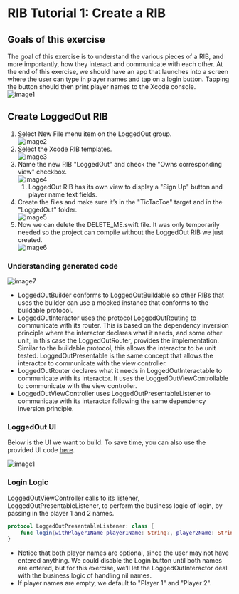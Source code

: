 # RIB Tutorial 1: Create a RIB

## Goals of this exercise

The goal of this exercise is to understand the various pieces of a RIB, and more importantly, how they interact and communicate with each other. At the end of this exercise, we should have an app that launches into a screen where the user can type in player names and tap on a login button. Tapping the button should then print player names to the Xcode console.  
![image1](https://github.com/uber/ribs/blob/assets/tutorial_assets/ios/tutorial1-create-a-rib/images/image1.jpg)

## Create LoggedOut RIB

1. Select New File menu item on the LoggedOut group.  
![image2](https://github.com/uber/ribs/blob/assets/tutorial_assets/ios/tutorial1-create-a-rib/images/image2.jpg)  
2. Select the Xcode RIB templates.  
![image3](https://github.com/uber/ribs/blob/assets/tutorial_assets/ios/tutorial1-create-a-rib/images/image3.jpg)  
3. Name the new RIB "LoggedOut" and check the "Owns corresponding view" checkbox.  
    ![image4](https://github.com/uber/ribs/blob/assets/tutorial_assets/ios/tutorial1-create-a-rib/images/image4.jpg)  
    1. LoggedOut RIB has its own view to display a "Sign Up" button and player name text fields.  
4. Create the files and make sure it’s in the "TicTacToe" target and in the "LoggedOut" folder.  
![image5](https://github.com/uber/ribs/blob/assets/tutorial_assets/ios/tutorial1-create-a-rib/images/image5.jpg)  
5. Now we can delete the DELETE_ME.swift file. It was only temporarily needed so the project can compile without the LoggedOut RIB we just created.  
![image6](https://github.com/uber/ribs/blob/assets/tutorial_assets/ios/tutorial1-create-a-rib/images/image6.jpg)

### Understanding generated code

![image7](https://github.com/uber/ribs/blob/assets/tutorial_assets/ios/tutorial1-create-a-rib/images/image7.jpg)

* LoggedOutBuilder conforms to LoggedOutBuildable so other RIBs that uses the builder can use a mocked instance that conforms to the buildable protocol.
* LoggedOutInteractor uses the protocol LoggedOutRouting to communicate with its router. This is based on the dependency inversion principle where the interactor declares what it needs, and some other unit, in this case the LoggedOutRouter, provides the implementation. Similar to the buildable protocol, this allows the interactor to be unit tested. LoggedOutPresentable is the same concept that allows the interactor to communicate with the view controller.
* LoggedOutRouter declares what it needs in LoggedOutInteractable to communicate with its interactor. It uses the LoggedOutViewControllable to communicate with the view controller.
* LoggedOutViewController uses LoggedOutPresentableListener to communicate with its interactor following the same dependency inversion principle.

### LoggedOut UI

Below is the UI we want to build. To save time, you can also use the provided UI code [here](https://github.com/uber/ribs/blob/assets/tutorial_assets/ios/tutorial1-create-a-rib/source/source1.swift?raw=true).

![image1](https://github.com/uber/ribs/blob/assets/tutorial_assets/ios/tutorial1-create-a-rib/images/image1.jpg)

### Login Logic

LoggedOutViewController calls to its listener, LoggedOutPresentableListener, to perform the business logic of login, by passing in the player 1 and 2 names.

```swift
protocol LoggedOutPresentableListener: class {
    func login(withPlayer1Name player1Name: String?, player2Name: String?)
}
```

* Notice that both player names are optional, since the user may not have entered anything. We could disable the Login button until both names are entered, but for this exercise, we’ll let the LoggedOutInteractor deal with the business logic of handling nil names.
* If player names are empty, we default to "Player 1" and "Player 2".